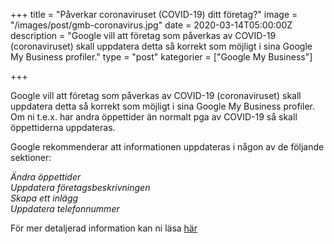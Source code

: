 +++
title = "Påverkar coronaviruset (COVID-19) ditt företag?"
image = "/images/post/gmb-coronavirus.jpg"
date = 2020-03-14T05:00:00Z
description = "Google vill att företag som påverkas av COVID-19 (coronaviruset) skall uppdatera detta så korrekt som möjligt i sina Google My Business profiler."
type = "post"
kategorier = ["Google My Business"]

+++

Google vill att företag som påverkas av COVID-19 (coronaviruset) skall uppdatera detta så korrekt som möjligt i sina Google My Business profiler. Om ni t.e.x. har andra öppettider än normalt pga av COVID-19 så skall öppettiderna uppdateras.   

Google rekommenderar att informationen uppdateras i någon av de följande sektioner:

*Ändra öppettider  
Uppdatera företagsbeskrivningen  
Skapa ett inlägg  
Uppdatera telefonnummer*

För mer detaljerad information kan ni läsa [här](https://support.google.com/business/answer/9773423?p=covid_19)










